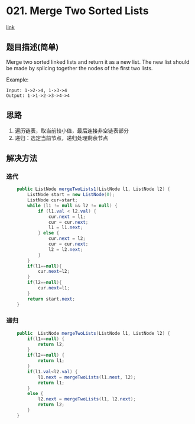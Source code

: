 # 021. Merge Two Sorted Lists
[link](https://leetcode-cn.com/problems/merge-two-sorted-lists/)

## 题目描述\(简单\)

Merge two sorted linked lists and return it as a new list. The new list should be made by splicing together the nodes of the first two lists.

Example:

```
Input: 1->2->4, 1->3->4
Output: 1->1->2->3->4->4
```

## 思路

1. 遍历链表，取当前较小值，最后连接非空链表部分
2. 递归：选定当前节点，递归处理剩余节点

## 解决方法

### 迭代

```java
    public ListNode mergeTwoLists1(ListNode l1, ListNode l2) {
        ListNode start = new ListNode(0);
        ListNode cur=start;
        while (l1 != null && l2 != null) {
            if (l1.val < l2.val) {
                cur.next = l1;
                cur = cur.next;
                l1 = l1.next;
            } else {
                cur.next = l2;
                cur = cur.next;
                l2 = l2.next;
            }
        }
        if(l1==null){
            cur.next=l2;
        }
        if(l2==null){
            cur.next=l1;
        } 
        return start.next;
    }
```

### 递归

```java
    public  ListNode mergeTwoLists(ListNode l1, ListNode l2) {
        if(l1==null) {
            return l2;
        }
        if(l2==null) {
            return l1;
        }
        if(l1.val<l2.val) {
            l1.next = mergeTwoLists(l1.next, l2);
            return l1;
        }
        else {
            l2.next = mergeTwoLists(l1, l2.next);
            return l2;
        }
    }
```



